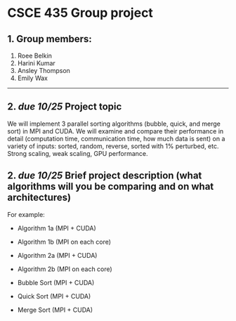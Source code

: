 # CSCE 435 Group project

## 1. Group members:
1. Roee Belkin
2. Harini Kumar
3. Ansley Thompson
4. Emily Wax

---

## 2. _due 10/25_ Project topic

We will implement 3 parallel sorting algorithms (bubble, quick, and merge sort) in MPI and CUDA. We will examine and compare their performance in detail (computation time, communication time, how much data is sent) on a variety of inputs: sorted, random, reverse, sorted with 1% perturbed, etc.  Strong scaling, weak scaling, GPU performance.

## 2. _due 10/25_ Brief project description (what algorithms will you be comparing and on what architectures)

For example:
- Algorithm 1a (MPI + CUDA)
- Algorithm 1b (MPI on each core)
- Algorithm 2a (MPI + CUDA)
- Algorithm 2b (MPI on each core)

- Bubble Sort (MPI + CUDA)
- Quick Sort (MPI + CUDA)
- Merge Sort (MPI + CUDA)
